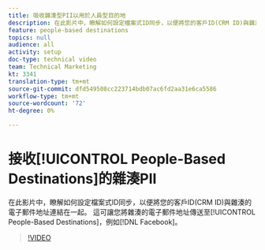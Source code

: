 ```yaml
---
title: 吸收雜湊型PII以用於人員型目的地
description: 在此影片中，瞭解如何設定檔案式ID同步，以便將您的客戶ID(CRM ID)與雜湊的電子郵件地址連結在一起。
feature: people-based destinations
topics: null
audience: all
activity: setup
doc-type: technical video
team: Technical Marketing
kt: 3341
translation-type: tm+mt
source-git-commit: dfd549508cc223714bdb07ac6fd2aa31e6ca5586
workflow-type: tm+mt
source-wordcount: '72'
ht-degree: 0%

---
```



# 接收[!UICONTROL People-Based Destinations]的雜湊PII

在此影片中，瞭解如何設定檔案式ID同步，以便將您的客戶ID(CRM ID)與雜湊的電子郵件地址連結在一起。 這可讓您將雜湊的電子郵件地址傳送至[!UICONTROL People-Based Destinations]，例如[!DNL Facebook]。

>[!VIDEO](https://video.tv.adobe.com/v/29122/?quality=12)
